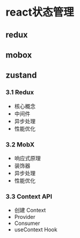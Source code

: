 # react状态管理

## redux

## mobox


## zustand



### 3.1 Redux
- 核心概念
- 中间件
- 异步处理
- 性能优化

### 3.2 MobX
- 响应式原理
- 装饰器
- 异步处理
- 性能优化

### 3.3 Context API
- 创建 Context
- Provider
- Consumer
- useContext Hook
